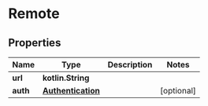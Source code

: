 
# Remote

## Properties
Name | Type | Description | Notes
------------ | ------------- | ------------- | -------------
**url** | **kotlin.String** |  |
**auth** | [**Authentication**](Authentication.md) |  |  [optional]
